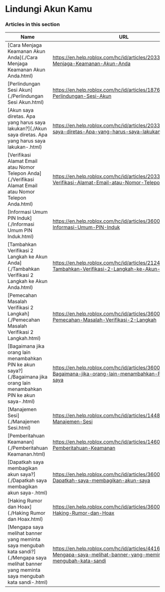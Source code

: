 # Lindungi Akun Kamu  
### Articles in this section
Name|URL
-|-
[Cara Menjaga Keamanan Akun Anda](./Cara Menjaga Keamanan Akun Anda.html) |https://en.help.roblox.com/hc/id/articles/203313380-Cara-Menjaga-Keamanan-Akun-Anda
[Perlindungan Sesi Akun](./Perlindungan Sesi Akun.html) |https://en.help.roblox.com/hc/id/articles/18765146769812-Perlindungan-Sesi-Akun
[Akun saya diretas. Apa yang harus saya lakukan?](./Akun saya diretas. Apa yang harus saya lakukan-.html) |https://en.help.roblox.com/hc/id/articles/203313390-Akun-saya-diretas-Apa-yang-harus-saya-lakukan
[Verifikasi Alamat Email atau Nomor Telepon Anda](./Verifikasi Alamat Email atau Nomor Telepon Anda.html) |https://en.help.roblox.com/hc/id/articles/203313350-Verifikasi-Alamat-Email-atau-Nomor-Telepon-Anda
[Informasi Umum PIN Induk](./Informasi Umum PIN Induk.html) |https://en.help.roblox.com/hc/id/articles/360000239523-Informasi-Umum-PIN-Induk
[Tambahkan Verifikasi 2 Langkah ke Akun Anda](./Tambahkan Verifikasi 2 Langkah ke Akun Anda.html) |https://en.help.roblox.com/hc/id/articles/212459863-Tambahkan-Verifikasi-2-Langkah-ke-Akun-Anda
[Pemecahan Masalah Verifikasi 2 Langkah](./Pemecahan Masalah Verifikasi 2 Langkah.html) |https://en.help.roblox.com/hc/id/articles/360000350706-Pemecahan-Masalah-Verifikasi-2-Langkah
[Bagaimana jika orang lain menambahkan PIN ke akun saya?](./Bagaimana jika orang lain menambahkan PIN ke akun saya-.html) |https://en.help.roblox.com/hc/id/articles/360031316752-Bagaimana-jika-orang-lain-menambahkan-PIN-ke-akun-saya
[Manajemen Sesi](./Manajemen Sesi.html) |https://en.help.roblox.com/hc/id/articles/14482664311060-Manajemen-Sesi
[Pemberitahuan Keamanan](./Pemberitahuan Keamanan.html) |https://en.help.roblox.com/hc/id/articles/14600116607508-Pemberitahuan-Keamanan
[Dapatkah saya membagikan akun saya?](./Dapatkah saya membagikan akun saya-.html) |https://en.help.roblox.com/hc/id/articles/360000236103-Dapatkah-saya-membagikan-akun-saya
[Haking Rumor dan Hoax](./Haking Rumor dan Hoax.html) |https://en.help.roblox.com/hc/id/articles/360000240346-Haking-Rumor-dan-Hoax
[Mengapa saya melihat banner yang meminta saya mengubah kata sandi?](./Mengapa saya melihat banner yang meminta saya mengubah kata sandi-.html) |https://en.help.roblox.com/hc/id/articles/4416940180500-Mengapa-saya-melihat-banner-yang-meminta-saya-mengubah-kata-sandi